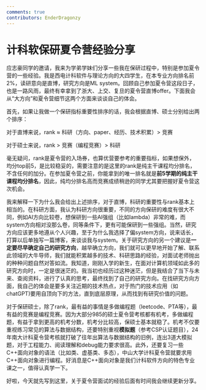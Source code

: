 ```yaml
---
comments: true
contributors: EnderDragonzy
---
```

# 计科软保研夏令营经验分享

应志豪同学的邀请，我来为学弟学妹们分享一些我在保研过程中，特别是参加夏令营的一些经验。我是西电计科软件与理论方向的大四学生，在本专业方向排名前2%，读研意向是直博，研究方向是ML system。回顾自己参加夏令营这段日子，也是一路风雨，最终有幸拿到了浙大、上交、复旦的夏令营直博offer。下面我会从“大方向”和夏令营细节这两个方面来谈谈自己的体会。

首先，如果让我做一个保研指标重要性排序的话，我会根据直博、硕士分别给出两个排序：

对于直博来说，rank $\approx$ 科研（方向、paper、经历、技术积累）>   竞赛

对于硕士来说，rank > 竞赛（编程竞赛）> 科研

毫无疑问，rank是夏令营的入场券，也算优营要参考的重要指标，如果想保外，均分top前5，是比较稳妥的，需要注意的是这里的rank是纯主干课程均分排名，不含任何的加分。在参加夏令营之前，你能拿到的唯一排名就是**前5学期的纯主干课程均分排名**，因此，纯均分排名高而竞赛成绩稍逊的同学尤其要把握好夏令营这次机会。

我来解释一下为什么我会给出上述排序，对于直博，科研的重要性与rank基本上相当的。在科研方面，我认为科研方向很重要，不同的方向保研的难度有很大不同，例如AI方向比较卷，想保研到一些AI强组（比如lambda）非常的难，而system方向相对没那么卷，同等条件下，更有可能保研到一些强组。当然，研究方向应该更多地遵从个人兴趣，至于为什么我选择了偏system方向，说来话长，打算以后单独写一篇博客，来谈谈我与system。关于研究方向的另一个建议是**一定要尽早确定自己的研究方向**，越早确立方向，我们就可以更早地开始了解、联系此领域的大牛导师，我们就能积累越多的技术、科研思路的经验，对面试老师抛出的种种问题自然对答如流。我知道，刚刚入学的新生，在面对计算机领域如此多的研究方向时，一定是很迷茫的。我当初也经历过这种迷茫，但是我结合了当下与未来、查阅资料，进行了认真的思考，最终找到了自己的研究方向。在找研究方向方面，我自己的体会是要多关注近期的技术热点，对于热门的技术应用（如chatGPT)要用自顶向下的方法，直到底层原理，从而找到有研究价值的问题。

对于保研硕士，除了rank，最有益的事情是多做编程题（leetcode、PTA等），最有益的竞赛是编程竞赛。因为大部分985的硕士夏令营考核都有机考，多做编程题，有益于拿到更高的机考分数，机考分比较高，保硕士基本就稳了。机考不仅要重视练习常见的算法与数据结构，还要特别重视**模拟题**（参考CSP认证题目），24年南大计科夏令营考核就打破了往年出算法与数据结构的旧例，连出3道大模拟题，对于工程能力、阅读理解和debug能力要求很高。此外，还要复习一些C++面向对象的语法（比如类、虚基类、多态），中山大学计科夏令营就要求用C++面向对象进行编程。好消息是C++面向对象是我们计科软件方向的特色专业课之一，值得认真学一下。

好啦，今天就先写到这里，关于夏令营面试的经验后面有时间我会继续更新分享。
